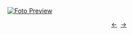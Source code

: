 [![Foto Preview](preview/project-5.avif)](https://DominicNikolai.github.io/project-5)

<div align="center" style="display: flex; justify-content: center;">
  <a  href="https://github.com/DominicNikolai/project-4" target="_blank">&#8592;</a>
  &nbsp;&nbsp;
  <a  href="https://github.com/DominicNikolai/project-6" target="_blank">&#8594;</a>
</div>
